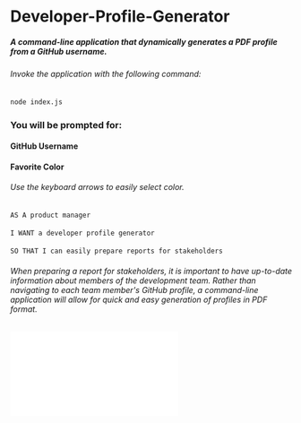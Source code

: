 # Developer-Profile-Generator

##### A command-line application that dynamically generates a PDF profile from a GitHub username.

###### Invoke the application with the following command:

```sh
node index.js
```

### You will be prompted for:
#### GitHub Username
#### Favorite Color
###### Use the keyboard arrows to easily select color.




```
AS A product manager

I WANT a developer profile generator

SO THAT I can easily prepare reports for stakeholders
```
###### When preparing a report for stakeholders, it is important to have up-to-date information about members of the development team. Rather than navigating to each team member's GitHub profile, a command-line application will allow for quick and easy generation of profiles in PDF format.

![Screenshot](JayDub21.pdf)